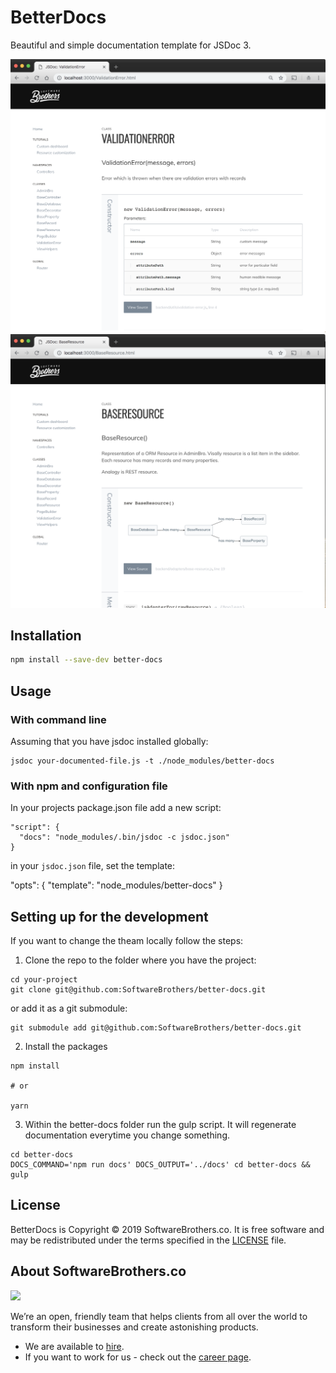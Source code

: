 # BetterDocs

Beautiful and simple documentation template for JSDoc 3.

<img src="./readme/class.png" />
<img src="./readme/with-mermaid.png" />

## Installation

```sh
npm install --save-dev better-docs
```

## Usage

### With command line

Assuming that you have jsdoc installed globally:

```
jsdoc your-documented-file.js -t ./node_modules/better-docs
```

### With npm and configuration file

In your projects package.json file add a new script:

```
"script": {
  "docs": "node_modules/.bin/jsdoc -c jsdoc.json"
}
```

in your `jsdoc.json` file, set the template:

"opts": {
  "template": "node_modules/better-docs"
}

## Setting up for the development

If you want to change the theam locally follow the steps:

1. Clone the repo to the folder where you have the project:

```
cd your-project
git clone git@github.com:SoftwareBrothers/better-docs.git
```

or add it as a git submodule:

```
git submodule add git@github.com:SoftwareBrothers/better-docs.git
```

2. Install the packages

```
npm install

# or

yarn
```

3. Within the better-docs folder run the gulp script. It will regenerate documentation everytime you change something.

```
cd better-docs
DOCS_COMMAND='npm run docs' DOCS_OUTPUT='../docs' cd better-docs && gulp
```

## License

BetterDocs is Copyright © 2019 SoftwareBrothers.co. It is free software and may be redistributed under the terms specified in the [LICENSE](LICENSE) file.

## About SoftwareBrothers.co

<img src="https://softwarebrothers.co/assets/images/software-brothers-logo-full.svg" width=240>


We’re an open, friendly team that helps clients from all over the world to transform their businesses and create astonishing products.

* We are available to [hire](https://softwarebrothers.co/contact).
* If you want to work for us - check out the [career page](https://softwarebrothers.co/career).